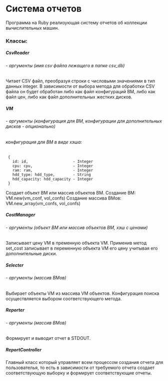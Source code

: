 # Система отчетов
Программа на Ruby реализующая систему отчетов об коллекции вычислительных машин.  

### Классы:
##### CsvReader
###### - аргументы (имя csv файла лежащего в папке csv_db)
Читает CSV файл, преобразуя строки с числовыми значениями в тип данных integer.
В зависимости от выбора метода для обработки CSV файла он будет обработан либо как файл конфигураций ВМ, либо как файл цен, либо как файл дополнительных жестких дисков.

##### VM
###### - аргументы (конфигурация для ВМ, конфигурации для дополнительных дисков - опционально)
###### конфигурация для ВМ в виде хэша:
     {
       id: id,                    - Integer
       cpu: cpu,                  - Integer
       ram: ram,                  - Integer
       hdd_type: hdd_type,        - String
       hdd_capacity: hdd_capacity - Integer
     }  

Создает объект ВМ или массив объектов ВМ.
Создание ВМ:  
     VM.new(vm_conf, vol_confs)
Создание массива ВМов:  
     VM.new_array(vm_confs, vol_confs)

##### CostManager  
###### - аргументы (объект ВМ или массив объектов ВМ, хэш с ценами)  

Записывает цену VM в пременную объекта VM.
Применив метод set_cost записывает в переменную объекта VM его цену учитывая его дополнительные диски.

##### Selecter
###### - аргументы (массив ВМов)  

Выбирает объекты VM из массива VM объектов. Конфигурация поиска осуществляется выбором соответствующего метода.

##### Reporter
###### - аргументы (массив ВМов)  

Формирует и выводит отчет в STDOUT.

##### ReportController  

Главный класс который управляет всем процессом создания отчета для пользователья, то есть в зависимости от требуемого отчета создает соответствующую выборку и формирует соответствующие отчеты.
